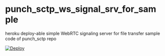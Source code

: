 # punch_sctp_ws_signal_srv_for_sample
heroku deploy-able simple WebRTC signaling server for file transfer sample code of punch_sctp repo

 [![Deploy](https://www.herokucdn.com/deploy/button.svg)](https://heroku.com/deploy)
